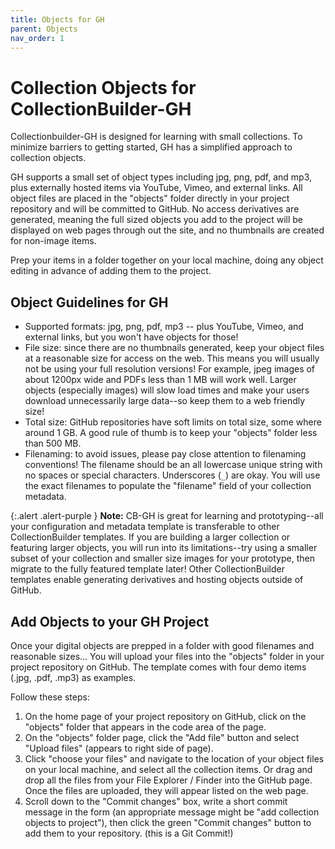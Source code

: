 ```yaml
---
title: Objects for GH
parent: Objects
nav_order: 1
---
```


# Collection Objects for CollectionBuilder-GH

Collectionbuilder-GH is designed for learning with small collections.
To minimize barriers to getting started, GH has a simplified approach to collection objects. 

GH supports a small set of object types including jpg, png, pdf, and mp3, plus externally hosted items via YouTube, Vimeo, and external links.
All object files are placed in the "objects" folder directly in your project repository and will be committed to GitHub.
No access derivatives are generated, meaning the full sized objects you add to the project will be displayed on web pages through out the site, and no thumbnails are created for non-image items.

Prep your items in a folder together on your local machine, doing any object editing in advance of adding them to the project.

## Object Guidelines for GH

- Supported formats: jpg, png, pdf, mp3 -- plus YouTube, Vimeo, and external links, but you won't have objects for those!
- File size: since there are no thumbnails generated, keep your object files at a reasonable size for access on the web. This means you will usually not be using your full resolution versions! For example, jpeg images of about 1200px wide and PDFs less than 1 MB will work well. Larger objects (especially images) will slow load times and make your users download unnecessarily large data--so keep them to a web friendly size!
- Total size: GitHub repositories have soft limits on total size, some where around 1 GB. A good rule of thumb is to keep your "objects" folder less than 500 MB. 
- Filenaming: to avoid issues, please pay close attention to filenaming conventions! The filename should be an all lowercase unique string with no spaces or special characters. Underscores (`_`) are okay. You will use the exact filenames to populate the "filename" field of your collection metadata.

{:.alert .alert-purple }
**Note:** 
CB-GH is great for learning and prototyping--all your configuration and metadata template is transferable to other CollectionBuilder templates.
If you are building a larger collection or featuring larger objects, you will run into its limitations--try using a smaller subset of your collection and smaller size images for your prototype, then migrate to the fully featured template later!
Other CollectionBuilder templates enable generating derivatives and hosting objects outside of GitHub.

## Add Objects to your GH Project

Once your digital objects are prepped in a folder with good filenames and reasonable sizes...
You will upload your files into the "objects" folder in your project repository on GitHub.
The template comes with four demo items (.jpg, .pdf, .mp3) as examples.

Follow these steps:

1. On the home page of your project repository on GitHub, click on the "objects" folder that appears in the code area of the page.
2. On the "objects" folder page, click the "Add file" button and select "Upload files" (appears to right side of page).
3. Click "choose your files" and navigate to the location of your object files on your local machine, and select all the collection items. Or drag and drop all the files from your File Explorer / Finder into the GitHub page. Once the files are uploaded, they will appear listed on the web page.
4.  Scroll down to the "Commit changes" box, write a short commit message in the form (an appropriate message might be "add collection objects to project"), then click the green "Commit changes" button to add them to your repository. (this is a Git Commit!)
